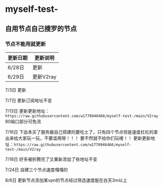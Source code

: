 # myself-test-
## 自用节点自己搜罗的节点

### 节点不能用就更新

|更新日期|更新说明|
|---|---
|6/28日|更新|
|6/29日|更新V2ray|直接导入订阅url：`https://raw.githubusercontent.com/w1770946466/myself-test-/main/V2ray` 每次更新直接更新订阅更方便|

7/3日 更新

7/7日  更新订阅地址不变

7/13日  更新更新地址：`https://raw.githubusercontent.com/w1770946466/myself-test-/main/V2ray` 80端口部分可免流

7/16日  下血本买了服务器自己搭建的要吃土了，只有四个节点但是速度杠杠的拿出来给大家玩一玩，不要滥用呀！！！
        要不然就不给你们玩喽！！   更新更新地址：`https://raw.githubusercontent.com/w1770946466/myself-test-/main/V2ray`

7/18日  好多被折腾完了又重新添加了些地址不变

7/24日   自建三个节点速度嘎嘎的

8/6日     更新节点添加某vpn的节点经过筛选速度能在白天3m以上
